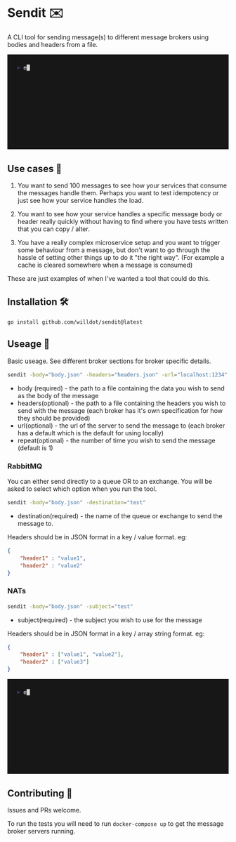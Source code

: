 # Sendit ✉️
A CLI tool for sending message(s) to different message brokers using bodies and headers from a file. 

![](https://github.com/willdot/sendit/blob/main/vhs/sendit.gif)

## Use cases 🤔

1. You want to send 100 messages to see how your services that consume the messages handle them. Perhaps you want to test idempotency or just see how your service handles the load.

1. You want to see how your service handles a specific message body or header really quickly without having to find where you have tests written that you can copy / alter.

1. You have a really complex microservice setup and you want to trigger some behaviour from a message, but don't want to go through the hassle of setting other things up to do it "the right way". (For example a cache is cleared somewhere when a message is consumed)

These are just examples of when I've wanted a tool that could do this.

## Installation 🛠️

``` sh
go install github.com/willdot/sendit@latest
```

## Useage 🧭
Basic useage. See different broker sections for broker specific details.

``` sh
sendit -body="body.json" -headers="headers.json" -url="localhost:1234" -repeat=3
```
* body (required) - the path to a file containing the data you wish to send as the body of the message
* headers(optional) - the path to a file containing the headers you wish to send with the message (each broker has it's own specification for how they should be provided)
* url(optional) - the url of the server to send the message to (each broker has a default which is the default for using locally)
* repeat(optional) - the number of time you wish to send the message (default is 1)

### RabbitMQ
You can either send directly to a queue OR to an exchange. You will be asked to select which option when you run the tool.

``` sh
sendit -body="body.json" -destination="test"
```
* destination(required) - the name of the queue or exchange to send the message to.

Headers should be in JSON format in a key / value format. eg:
``` json
{
    "header1" : "value1",
    "header2" : "value2"
}
```

### NATs
``` sh
sendit -body="body.json" -subject="test"
```
* subject(required) - the subject you wish to use for the message

Headers should be in JSON format in a key / array string format. eg:
``` json
{
    "header1" : ["value1", "value2"],
    "header2" : ["value3"]
}
```
![](https://github.com/willdot/sendit/blob/main/vhs/sendit.gif)

## Contributing 🤝

Issues and PRs welcome.

To run the tests you will need to run `docker-compose up` to get the message broker servers running.
